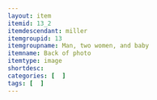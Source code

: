 ```yaml
---
layout: item
itemid: 13_2
itemdescendant: miller
itemgroupid: 13
itemgroupname: Man, two women, and baby
itemname: Back of photo
itemtype: image
shortdesc: 
categories: [  ]
tags: [  ]
---
```








